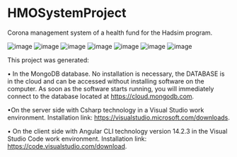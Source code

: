 # HMOSystemProject
Corona management system of a health fund for the Hadsim program.

![image](https://user-images.githubusercontent.com/114953515/197651867-b7b1d7d5-07f3-4e42-b2f2-2516bf99332a.png)
![image](https://user-images.githubusercontent.com/114953515/197677690-c3327185-0948-4613-91c0-62f0cb856d2c.png)
![image](https://user-images.githubusercontent.com/114953515/197677719-f985a641-42bb-4b76-b8d3-8aa2b6a26d6e.png)
![image](https://user-images.githubusercontent.com/114953515/197677741-45f0fe0a-cd56-44a2-a5fe-f8e5d08c2b64.png)
![image](https://user-images.githubusercontent.com/114953515/197677771-c7d91859-cd12-4a57-9f1e-30b3ccabf796.png)
![image](https://user-images.githubusercontent.com/114953515/197677966-ea7315f3-8335-4497-b948-a2b35dcdc060.png)
![image](https://user-images.githubusercontent.com/114953515/197676533-3eb8fb6c-5747-472d-b7c2-d55f24fc1d23.png)


This project was generated:

•	In the MongoDB database.
No installation is necessary, the DATABASE is in the cloud and can be accessed without installing software on the computer. As soon as the software starts running,
you will immediately connect to the database located at https://cloud.mongodb.com.

•On the server side with Csharp technology in a Visual Studio work environment.
Installation link: https://visualstudio.microsoft.com/downloads.

•	On the client side with Angular CLI technology version 14.2.3 in the Visual Studio Code work environment.
Installation link: https://code.visualstudio.com/download.

